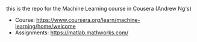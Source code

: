 this is the repo for the Machine Learning course in Cousera (Andrew Ng's)

* Course: https://www.coursera.org/learn/machine-learning/home/welcome
* Assignments: https://matlab.mathworks.com/

